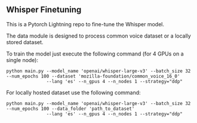 ## Whisper Finetuning

This is a Pytorch Lightning repo to fine-tune the Whisper model.

The data module is designed to process common voice dataset or a locally stored dataset.

To train the model just execute the following command (for 4 GPUs on a single node):

```
python main.py --model_name 'openai/whisper-large-v3' --batch_size 32 --num_epochs 100 --dataset 'mozilla-foundation/common_voice_16_0'
               --lang 'es' --n_gpus 4 --n_nodes 1 --strategy="ddp"
```

For locally hosted dataset use the following command:

```
python main.py --model_name 'openai/whisper-large-v3' --batch_size 32 --num_epochs 100 --data_folder 'path_to_dataset'
               --lang 'es' --n_gpus 4 --n_nodes 1 --strategy="ddp"
```
